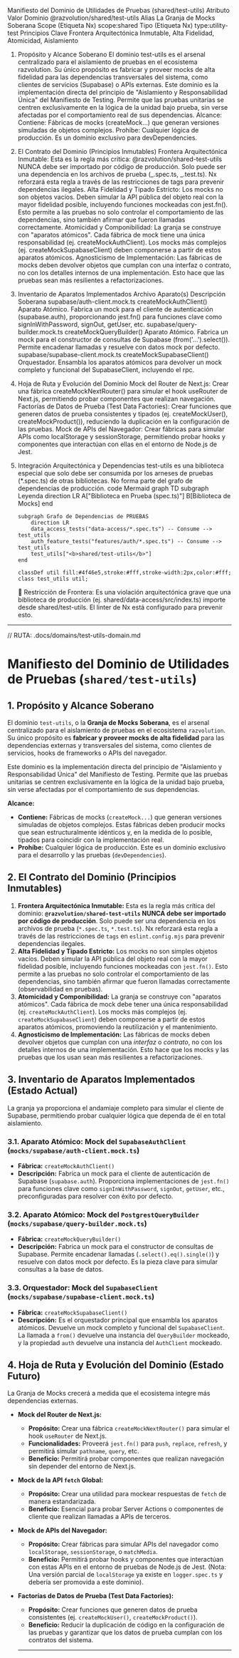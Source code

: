 Manifiesto del Dominio de Utilidades de Pruebas (shared/test-utils)
Atributo Valor
Dominio @razvolution/shared/test-utils
Alias La Granja de Mocks Soberana
Scope (Etiqueta Nx) scope:shared
Tipo (Etiqueta Nx) type:utility-test
Principios Clave Frontera Arquitectónica Inmutable, Alta Fidelidad, Atomicidad, Aislamiento

1.  Propósito y Alcance Soberano
    El dominio test-utils es el arsenal centralizado para el aislamiento de pruebas en el ecosistema razvolution. Su único propósito es fabricar y proveer mocks de alta fidelidad para las dependencias transversales del sistema, como clientes de servicios (Supabase) o APIs externas.
    Este dominio es la implementación directa del principio de "Aislamiento y Responsabilidad Única" del Manifiesto de Testing. Permite que las pruebas unitarias se centren exclusivamente en la lógica de la unidad bajo prueba, sin verse afectadas por el comportamiento real de sus dependencias.
    Alcance:
    Contiene: Fábricas de mocks (createMock...) que generan versiones simuladas de objetos complejos.
    Prohíbe: Cualquier lógica de producción. Es un dominio exclusivo para devDependencies.
2.  El Contrato del Dominio (Principios Inmutables)
    Frontera Arquitectónica Inmutable: Esta es la regla más crítica: @razvolution/shared-test-utils NUNCA debe ser importado por código de producción. Solo puede ser una dependencia en los archivos de prueba (_.spec.ts, _.test.ts). Nx reforzará esta regla a través de las restricciones de tags para prevenir dependencias ilegales.
    Alta Fidelidad y Tipado Estricto: Los mocks no son objetos vacíos. Deben simular la API pública del objeto real con la mayor fidelidad posible, incluyendo funciones mockeadas con jest.fn(). Esto permite a las pruebas no solo controlar el comportamiento de las dependencias, sino también afirmar que fueron llamadas correctamente.
    Atomicidad y Componibilidad: La granja se construye con "aparatos atómicos". Cada fábrica de mock tiene una única responsabilidad (ej. createMockAuthClient). Los mocks más complejos (ej. createMockSupabaseClient) deben componerse a partir de estos aparatos atómicos.
    Agnosticismo de Implementación: Las fábricas de mocks deben devolver objetos que cumplan con una interfaz o contrato, no con los detalles internos de una implementación. Esto hace que las pruebas sean más resilientes a refactorizaciones.
3.  Inventario de Aparatos Implementados
    Archivo Aparato(s) Descripción Soberana
    supabase/auth-client.mock.ts createMockAuthClient() Aparato Atómico. Fabrica un mock para el cliente de autenticación (supabase.auth), proporcionando jest.fn() para funciones clave como signInWithPassword, signOut, getUser, etc.
    supabase/query-builder.mock.ts createMockQueryBuilder() Aparato Atómico. Fabrica un mock para el constructor de consultas de Supabase (from('...').select()). Permite encadenar llamadas y resuelve con datos mock por defecto.
    supabase/supabase-client.mock.ts createMockSupabaseClient() Orquestador. Ensambla los aparatos atómicos para devolver un mock completo y funcional del SupabaseClient, incluyendo el rpc.
4.  Hoja de Ruta y Evolución del Dominio
    Mock del Router de Next.js: Crear una fábrica createMockNextRouter() para simular el hook useRouter de Next.js, permitiendo probar componentes que realizan navegación.
    Factorías de Datos de Prueba (Test Data Factories): Crear funciones que generen datos de prueba consistentes y tipados (ej. createMockUser(), createMockProduct()), reduciendo la duplicación en la configuración de las pruebas.
    Mock de APIs del Navegador: Crear fábricas para simular APIs como localStorage y sessionStorage, permitiendo probar hooks y componentes que interactúan con ellas en el entorno de Node.js de Jest.
5.  Integración Arquitectónica y Dependencias
    test-utils es una biblioteca especial que solo debe ser consumida por los arneses de pruebas (\*.spec.ts) de otras bibliotecas. No forma parte del grafo de dependencias de producción.
    code
    Mermaid
    graph TD
    subgraph Leyenda
    direction LR
    A["Biblioteca en Prueba (spec.ts)"]
    B[Biblioteca de Mocks]
    end

        subgraph Grafo de Dependencias de PRUEBAS
            direction LR
            data_access_tests("data-access/*.spec.ts") -- Consume --> test_utils
            auth_feature_tests("features/auth/*.spec.ts") -- Consume --> test_utils
            test_utils["<b>shared/test-utils</b>"]
        end

        classDef util fill:#4f46e5,stroke:#fff,stroke-width:2px,color:#fff;
        class test_utils util;

    🚫 Restricción de Frontera:
    Es una violación arquitectónica grave que una biblioteca de producción (ej. shared/data-access/src/index.ts) importe desde shared/test-utils. El linter de Nx está configurado para prevenir esto.

---

// RUTA: .docs/domains/test-utils-domain.md

# Manifiesto del Dominio de Utilidades de Pruebas (`shared/test-utils`)

## 1. Propósito y Alcance Soberano

El dominio `test-utils`, o la **Granja de Mocks Soberana**, es el arsenal centralizado para el aislamiento de pruebas en el ecosistema `razvolution`. Su único propósito es **fabricar y proveer mocks de alta fidelidad** para las dependencias externas y transversales del sistema, como clientes de servicios, hooks de frameworks o APIs del navegador.

Este dominio es la implementación directa del principio de "Aislamiento y Responsabilidad Única" del Manifiesto de Testing. Permite que las pruebas unitarias se centren exclusivamente en la lógica de la unidad bajo prueba, sin verse afectadas por el comportamiento de sus dependencias.

**Alcance:**

- **Contiene:** Fábricas de mocks (`createMock...`) que generan versiones simuladas de objetos complejos. Estas fábricas deben producir mocks que sean estructuralmente idénticos y, en la medida de lo posible, tipados para coincidir con la implementación real.
- **Prohíbe:** Cualquier lógica de producción. Este es un dominio exclusivo para el desarrollo y las pruebas (`devDependencies`).

## 2. El Contrato del Dominio (Principios Inmutables)

1.  **Frontera Arquitectónica Inmutable:** Esta es la regla más crítica del dominio: **`@razvolution/shared-test-utils` NUNCA debe ser importado por código de producción**. Solo puede ser una dependencia en los archivos de prueba (`*.spec.ts`, `*.test.ts`). Nx reforzará esta regla a través de las restricciones de `tags` en `eslint.config.mjs` para prevenir dependencias ilegales.
2.  **Alta Fidelidad y Tipado Estricto:** Los mocks no son simples objetos vacíos. Deben simular la API pública del objeto real con la mayor fidelidad posible, incluyendo funciones mockeadas con `jest.fn()`. Esto permite a las pruebas no solo controlar el comportamiento de las dependencias, sino también afirmar que fueron llamadas correctamente (observabilidad en pruebas).
3.  **Atomicidad y Componibilidad:** La granja se construye con "aparatos atómicos". Cada fábrica de mock debe tener una única responsabilidad (ej. `createMockAuthClient`). Los mocks más complejos (ej. `createMockSupabaseClient`) deben componerse a partir de estos aparatos atómicos, promoviendo la reutilización y el mantenimiento.
4.  **Agnosticismo de Implementación:** Las fábricas de mocks deben devolver objetos que cumplan con una _interfaz_ o _contrato_, no con los detalles internos de una implementación. Esto hace que los mocks y las pruebas que los usan sean más resilientes a refactorizaciones.

## 3. Inventario de Aparatos Implementados (Estado Actual)

La granja ya proporciona el andamiaje completo para simular el cliente de Supabase, permitiendo probar cualquier lógica que dependa de él en total aislamiento.

### 3.1. Aparato Atómico: Mock del `SupabaseAuthClient` (`mocks/supabase/auth-client.mock.ts`)

- **Fábrica:** `createMockAuthClient()`
- **Descripción:** Fabrica un mock para el cliente de autenticación de Supabase (`supabase.auth`). Proporciona implementaciones de `jest.fn()` para funciones clave como `signInWithPassword`, `signOut`, `getUser`, etc., preconfiguradas para resolver con éxito por defecto.

### 3.2. Aparato Atómico: Mock del `PostgrestQueryBuilder` (`mocks/supabase/query-builder.mock.ts`)

- **Fábrica:** `createMockQueryBuilder()`
- **Descripción:** Fabrica un mock para el constructor de consultas de Supabase. Permite encadenar llamadas (`.select().eq().single()`) y resuelve con datos mock por defecto. Es la pieza clave para simular consultas a la base de datos.

### 3.3. Orquestador: Mock del `SupabaseClient` (`mocks/supabase/supabase-client.mock.ts`)

- **Fábrica:** `createMockSupabaseClient()`
- **Descripción:** Es el orquestador principal que ensambla los aparatos atómicos. Devuelve un mock completo y funcional del `SupabaseClient`. La llamada a `from()` devuelve una instancia del `QueryBuilder` mockeado, y la propiedad `auth` devuelve una instancia del `AuthClient` mockeado.

## 4. Hoja de Ruta y Evolución del Dominio (Estado Futuro)

La Granja de Mocks crecerá a medida que el ecosistema integre más dependencias externas.

- **Mock del Router de Next.js:**

  - **Propósito:** Crear una fábrica `createMockNextRouter()` para simular el hook `useRouter` de Next.js.
  - **Funcionalidades:** Proveerá `jest.fn()` para `push`, `replace`, `refresh`, y permitirá simular `pathname`, `query`, etc.
  - **Beneficio:** Permitirá probar componentes que realizan navegación sin depender del entorno de Next.js.

- **Mock de la API `fetch` Global:**

  - **Propósito:** Crear una utilidad para mockear respuestas de `fetch` de manera estandarizada.
  - **Beneficio:** Esencial para probar Server Actions o componentes de cliente que realizan llamadas a APIs de terceros.

- **Mock de APIs del Navegador:**

  - **Propósito:** Crear fábricas para simular APIs del navegador como `localStorage`, `sessionStorage`, o `matchMedia`.
  - **Beneficio:** Permitirá probar hooks y componentes que interactúan con estas APIs en el entorno de pruebas de Node.js de Jest. (Nota: Una versión parcial de `localStorage` ya existe en `logger.spec.ts` y debería ser promovida a este dominio).

- **Factorías de Datos de Prueba (Test Data Factories):**

  - **Propósito:** Crear funciones que generen datos de prueba consistentes (ej. `createMockUser()`, `createMockProduct()`).
  - **Beneficio:** Reducir la duplicación de código en la configuración de las pruebas y garantizar que los datos de prueba cumplan con los contratos del sistema.

  ***
